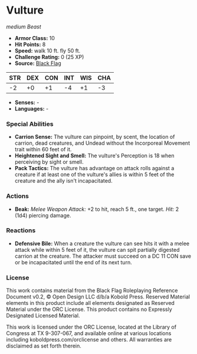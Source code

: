 # Vulture

*medium* *Beast*

- **Armor Class:** 10
- **Hit Points:** 8 
- **Speed:** walk 10 ft. fly 50 ft.
- **Challenge Rating:** 0 (25 XP)
- **Source:** [Black Flag](https://koboldpress.com/kpstore/product/tovrpg-pg-mv/)

| STR | DEX | CON | INT | WIS | CHA |
| --- | --- | --- | --- | --- | --- |
| -2 | +0 | +1 | -4 | +1 | -3 |

- **Senses:** -
- **Languages:** -

### Special Abilities

- **Carrion Sense:** The vulture can pinpoint, by scent, the location of carrion, dead creatures, and Undead without the Incorporeal Movement trait within 60 feet of it.
- **Heightened Sight and Smell:** The vulture's Perception is 18 when perceiving by sight or smell.
- **Pack Tactics:** The vulture has advantage on attack rolls against a creature if at least one of the vulture's allies is within 5 feet of the creature and the ally isn't incapacitated.

### Actions

- **Beak:** _Melee Weapon Attack:_ +2 to hit, reach 5 ft., one target. _Hit:_ 2 (1d4) piercing damage.

### Reactions

- **Defensive Bile:** When a creature the vulture can see hits it with a melee attack while within 5 feet of it, the vulture can spit partially digested carrion at the creature. The attacker must succeed on a DC 11 CON save or be incapacitated until the end of its next turn.


### License

This work contains material from the Black Flag Roleplaying Reference Document v0.2, © Open Design LLC d/b/a Kobold Press. Reserved Material elements in this product include all elements designated as Reserved Material under the ORC License. This product contains no Expressly Designated Licensed Material.

This work is licensed under the ORC License, located at the Library of Congress at TX 9-307-067, and available online at various locations including koboldpress.com/orclicense and others. All warranties are disclaimed as set forth therein.

